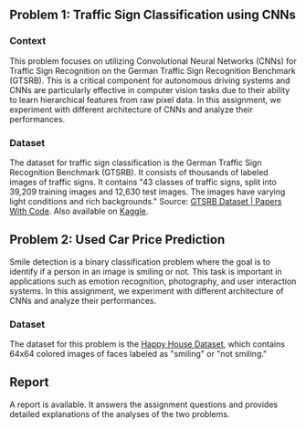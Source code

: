 ## Problem 1: Traffic Sign Classification using CNNs
### Context
This problem focuses on utilizing Convolutional Neural Networks (CNNs) for Traffic Sign Recognition on the German Traffic Sign Recognition Benchmark (GTSRB). This is a critical component for autonomous driving systems and CNNs are particularly effective in computer vision tasks due to their ability to learn hierarchical features from raw pixel data. In this assignment, we experiment with different architecture of CNNs and analyze their performances.

### Dataset
The dataset for traffic sign classification is the German Traffic Sign Recognition Benchmark (GTSRB). It consists of thousands of labeled images of traffic signs. It contains "43 classes of traffic signs, split into 39,209 training images and 12,630 test images. The images have varying light conditions and rich backgrounds." Source: [GTSRB Dataset | Papers With Code](https://paperswithcode.com/dataset/gtsrb). Also available on [Kaggle](https://www.kaggle.com/datasets/meowmeowmeowmeowmeow/gtsrb-german-traffic-sign/code).


## Problem 2: Used Car Price Prediction
Smile detection is a binary classification problem where the goal is to identify if a person in an image is smiling or not. This task is important in applications such as emotion recognition, photography, and user interaction systems. In this assignment, we experiment with different architecture of CNNs and analyze their performances.

### Dataset
The dataset for this problem is the [Happy House Dataset](https://www.kaggle.com/datasets/iarunava/happy-house-dataset), which contains 64x64 colored images of faces labeled as "smiling" or "not smiling."


## Report
A report is available. It answers the assignment questions and provides detailed explanations of the analyses of the two problems.